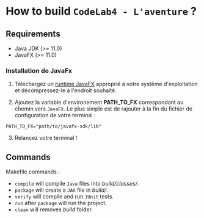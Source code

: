 # How to build `CodeLab4 - L'aventure` ?

## Requirements

- Java JDK (>= 11.0)
- JavaFX (>= 11.0)

### Installation de JavaFx

1. Téléchargez un [runtime JavaFX](https://gluonhq.com/products/javafx/) approprié à votre système d'exploitation et décompressez-le à l'endroit souhaité.

2. Ajoutez la variable d'environement **PATH_TO_FX** correspondant au chemin vers `JavaFX`.
Le plus simple est de rajouter à la fin du fichier de configuration de votre terminal :
```
PATH_TO_FX="path/to/javafx-sdk/lib"
```

3. Relancez votre terminal !

## Commands

Makefile commands :
* `compile` will compile `Java` files into *build/classes/*.
* `package` will create a `JAR` file in *build/*.
* `verify` will compile and run `JUnit` tests.
* `run` after `package` will run the project.
* `clean` will removes *build* folder.
